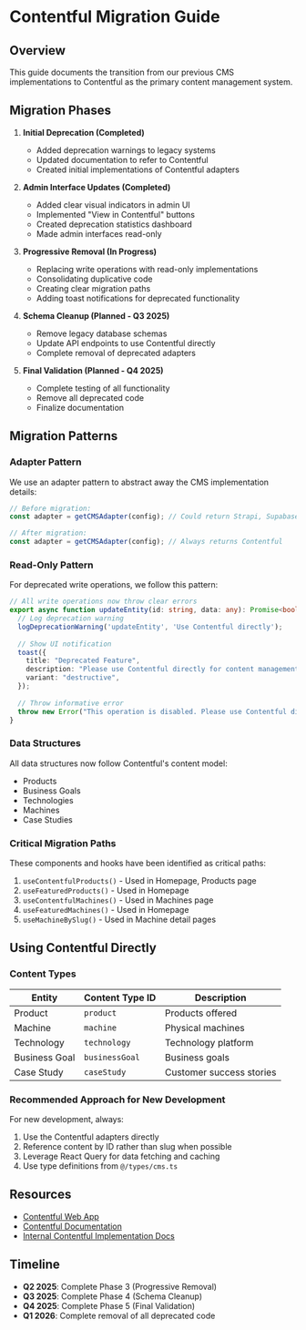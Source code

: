 
# Contentful Migration Guide

## Overview

This guide documents the transition from our previous CMS implementations to Contentful as the primary content management system.

## Migration Phases

1. **Initial Deprecation (Completed)**
   - Added deprecation warnings to legacy systems
   - Updated documentation to refer to Contentful
   - Created initial implementations of Contentful adapters

2. **Admin Interface Updates (Completed)**
   - Added clear visual indicators in admin UI
   - Implemented "View in Contentful" buttons
   - Created deprecation statistics dashboard
   - Made admin interfaces read-only

3. **Progressive Removal (In Progress)**
   - Replacing write operations with read-only implementations
   - Consolidating duplicative code
   - Creating clear migration paths
   - Adding toast notifications for deprecated functionality

4. **Schema Cleanup (Planned - Q3 2025)**
   - Remove legacy database schemas
   - Update API endpoints to use Contentful directly
   - Complete removal of deprecated adapters

5. **Final Validation (Planned - Q4 2025)**
   - Complete testing of all functionality
   - Remove all deprecated code
   - Finalize documentation

## Migration Patterns

### Adapter Pattern

We use an adapter pattern to abstract away the CMS implementation details:

```typescript
// Before migration:
const adapter = getCMSAdapter(config); // Could return Strapi, Supabase, etc.

// After migration:
const adapter = getCMSAdapter(config); // Always returns Contentful
```

### Read-Only Pattern

For deprecated write operations, we follow this pattern:

```typescript
// All write operations now throw clear errors
export async function updateEntity(id: string, data: any): Promise<boolean> {
  // Log deprecation warning
  logDeprecationWarning('updateEntity', 'Use Contentful directly');
  
  // Show UI notification
  toast({
    title: "Deprecated Feature",
    description: "Please use Contentful directly for content management.",
    variant: "destructive",
  });
  
  // Throw informative error
  throw new Error("This operation is disabled. Please use Contentful directly.");
}
```

### Data Structures

All data structures now follow Contentful's content model:

- Products
- Business Goals
- Technologies
- Machines
- Case Studies

### Critical Migration Paths

These components and hooks have been identified as critical paths:

1. `useContentfulProducts()` - Used in Homepage, Products page
2. `useFeaturedProducts()` - Used in Homepage  
3. `useContentfulMachines()` - Used in Machines page
4. `useFeaturedMachines()` - Used in Homepage
5. `useMachineBySlug()` - Used in Machine detail pages

## Using Contentful Directly

### Content Types

| Entity | Content Type ID | Description |
|--------|----------------|-------------|
| Product | `product` | Products offered |
| Machine | `machine` | Physical machines |  
| Technology | `technology` | Technology platform |
| Business Goal | `businessGoal` | Business goals |
| Case Study | `caseStudy` | Customer success stories |

### Recommended Approach for New Development

For new development, always:

1. Use the Contentful adapters directly
2. Reference content by ID rather than slug when possible
3. Leverage React Query for data fetching and caching
4. Use type definitions from `@/types/cms.ts`

## Resources

- [Contentful Web App](https://app.contentful.com/)
- [Contentful Documentation](https://www.contentful.com/developers/docs/)
- [Internal Contentful Implementation Docs](./contentful-implementation.md)

## Timeline

- **Q2 2025**: Complete Phase 3 (Progressive Removal)
- **Q3 2025**: Complete Phase 4 (Schema Cleanup)
- **Q4 2025**: Complete Phase 5 (Final Validation)
- **Q1 2026**: Complete removal of all deprecated code
